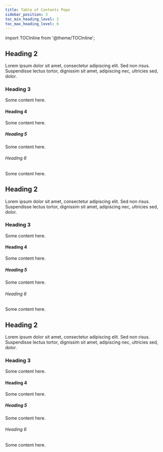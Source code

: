 ```yaml
---
title: Table of Contents Pepe
sidebar_position: 3
toc_min_heading_level: 2
toc_max_heading_level: 6
---
```


import TOCInline from '@theme/TOCInline';

<TOCInline toc={toc} minHeadingLevel={2} maxHeadingLevel={6} />

## Heading 2

Lorem ipsum dolor sit amet, consectetur adipiscing elit. Sed non risus. Suspendisse lectus tortor, dignissim sit amet, adipiscing nec, ultricies sed, dolor.

### Heading 3

Some content here.

#### Heading 4

Some content here.

##### Heading 5

Some content here.

###### Heading 6

Some content here.

## Heading 2

Lorem ipsum dolor sit amet, consectetur adipiscing elit. Sed non risus. Suspendisse lectus tortor, dignissim sit amet, adipiscing nec, ultricies sed, dolor.

### Heading 3

Some content here.

#### Heading 4

Some content here.

##### Heading 5

Some content here.

###### Heading 6

Some content here.

## Heading 2

Lorem ipsum dolor sit amet, consectetur adipiscing elit. Sed non risus. Suspendisse lectus tortor, dignissim sit amet, adipiscing nec, ultricies sed, dolor.

### Heading 3

Some content here.

#### Heading 4

Some content here.

##### Heading 5

Some content here.

###### Heading 6

Some content here.